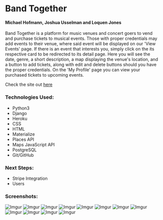 # Band Together 

#### Michael Hofmann, Joshua Usselman and Loquen Jones

Band Together is a platform for music venues and concert goers to vend and purchase tickets to musical events. Those with proper credentials may add events to their venue, where said event will be displayed on our 'View Events' page. If there is an event that interests you, simply click on the its respective card to be redirected to its detail page. Here you will see the date, genre, a short description, a map displaying the venue's location, and a button to add tickets, along with edit and delete buttons should you have the proper credentials. On the 'My Profile' page you can view your purchased tickets to upcoming events.

Check the site out [here](http://bandtogether-lmj.herokuapp.com/)

### Technologies Used:
 * Python3
 * Django
 * Heroku
 * CSS
 * HTML
 * Materialize
 * Places API
 * Maps JavaScript API
 * PostgreSQL
 * Git/GitHub

 ### Next Steps:
  * Stripe Integration
  * Users

### Screenshots:
  ![Imgur](https://i.imgur.com/vi2ojEh.png)
  ![Imgur](https://i.imgur.com/fYzZbWi.png)
  ![Imgur](https://i.imgur.com/6qEURkO.png)
  ![Imgur](https://i.imgur.com/sraSAYL.png)
  ![Imgur](https://i.imgur.com/B70nfgB.png)
  ![Imgur](https://i.imgur.com/q1LykK4.png)
  ![Imgur](https://i.imgur.com/inbwzU5.png)
  ![Imgur](https://i.imgur.com/sv8UyVm.png)
  ![Imgur](https://i.imgur.com/SDtGquO.png)
  ![Imgur](https://i.imgur.com/nhkjnYk.png)
  ![Imgur](https://i.imgur.com/i1KN9EC.png)
  ![Imgur](https://i.imgur.com/5lgsYK8.png)

